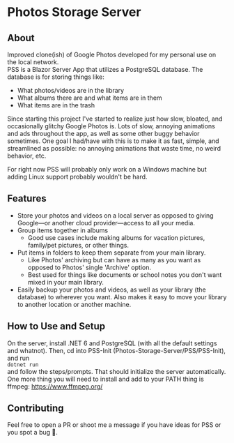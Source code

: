 # Photos Storage Server

## About
Improved clone(ish) of Google Photos developed for my personal use on the local network.<br>
PSS is a Blazor Server App that utilizes a PostgreSQL database. The database is for storing things like:
* What photos/videos are in the library
* What albums there are and what items are in them
* What items are in the trash

Since starting this project I've started to realize just how slow, bloated, and occasionally glitchy Google Photos is. Lots of slow, annoying animations and ads throughout the app, as well as some other buggy behavior sometimes. One goal I had/have with this is to make it as fast, simple, and streamlined as possible: no annoying animations that waste time, no weird behavior, etc.

For right now PSS will probably only work on a Windows machine but adding Linux support probably wouldn't be hard.

## Features
* Store your photos and videos on a local server as opposed to giving Google—or another cloud provider—access to all your media.
* Group items together in albums
  * Good use cases include making albums for vacation pictures, family/pet pictures, or other things.
* Put items in folders to keep them separate from your main library.
  * Like Photos' archiving but can have as many as you want as opposed to Photos' single 'Archive' option.
  * Best used for things like documents or school notes you don't want mixed in your main library.
* Easily backup your photos and videos, as well as your library (the database) to wherever you want. Also makes it easy to move your library to another location or another machine.

## How to Use and Setup
On the server, install .NET 6 and PostgreSQL (with all the default settings and whatnot). Then, cd into PSS-Init (Photos-Storage-Server/PSS/PSS-Init), and run<br>
```dotnet run``` <br>
and follow the steps/prompts. That should initialize the server automatically.<br>
One more thing you will need to install and add to your PATH thing is ffmpeg: https://www.ffmpeg.org/

## Contributing
Feel free to open a PR or shoot me a message if you have ideas for PSS or you spot a bug 🐛. 
